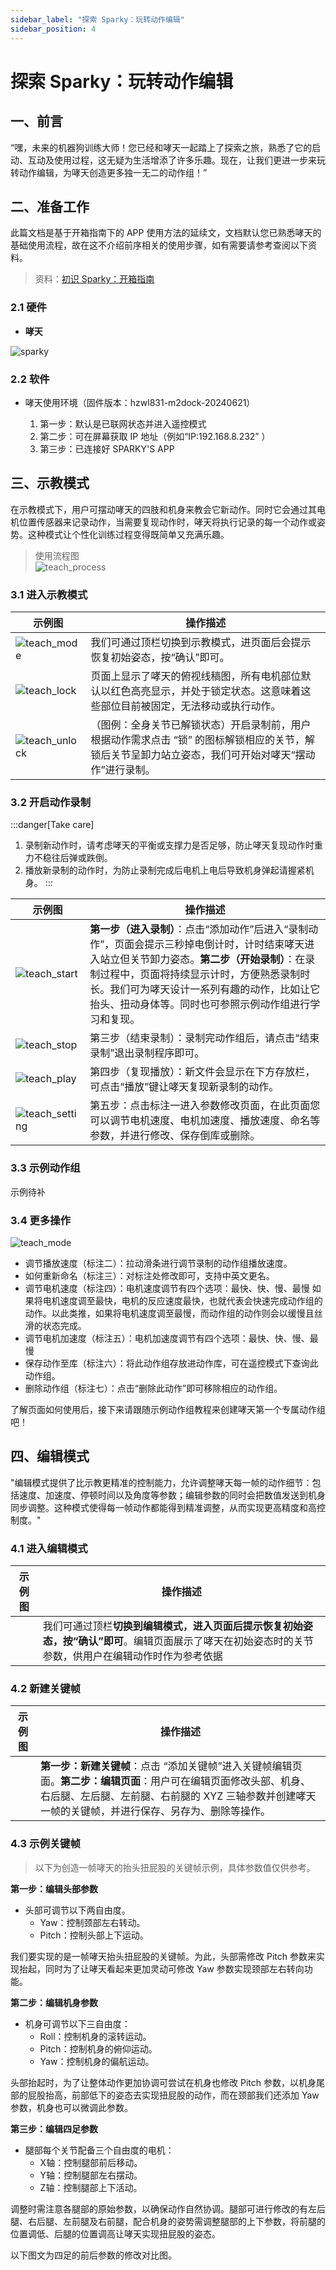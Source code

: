 ```yaml
---
sidebar_label: "探索 Sparky：玩转动作编辑"
sidebar_position: 4
---
```


# 探索 Sparky：玩转动作编辑

## 一、前言

<div className="indent-first-line">
“嘿，未来的机器狗训练大师！您已经和哮天一起踏上了探索之旅，熟悉了它的启动、互动及使用过程，这无疑为生活增添了许多乐趣。现在，让我们更进一步来玩转动作编辑，为哮天创造更多独一无二的动作组！”
</div>

## 二、准备工作

此篇文档是基于开箱指南下的 APP 使用方法的延续文，文档默认您已熟悉哮天的基础使用流程，故在这不介绍前序相关的使用步骤，如有需要请参考查阅以下资料。

> 资料：[初识 Sparky：开箱指南](https://hengbot-dynamics.github.io/heng-docs/docs/tutorial-basics/quick-start-guide)

### 2.1 硬件

- **哮天**  
  
![sparky](./img/app/sparky.jpg)

### 2.2 软件

- 哮天使用环境（固件版本：hzwl831-m2dock-20240621）  
  
  1. 第一步：默认是已联网状态并进入遥控模式  
  2. 第二步：可在屏幕获取 IP 地址（例如“IP:192.168.8.232” ）  
  3. 第三步：已连接好 SPARKY'S APP

## 三、示教模式  

在示教模式下，用户可摆动哮天的四肢和机身来教会它新动作。同时它会通过其电机位置传感器来记录动作，当需要复现动作时，哮天将执行记录的每一个动作或姿势。这种模式让个性化训练过程变得既简单又充满乐趣。

> 使用流程图  
> ![teach_process](./img/app/teach_process.jpg)

### 3.1 进入示教模式

| 示例图 | 操作描述 |
|------|-----|
| ![teach_mode](./img/app/teach_mode.jpg) | 我们可通过顶栏切换到示教模式，进页面后会提示恢复初始姿态，按“确认”即可。|
| ![teach_lock](./img/app/teach_lock.jpg) | 页面上显示了哮天的俯视线稿图，所有电机部位默认以红色高亮显示，并处于锁定状态。这意味着这些部位目前被固定，无法移动或执行动作。 |
| ![teach_unlock](./img/app/teach_unlock.jpg) | （图例：全身关节已解锁状态）开启录制前，用户根据动作需求点击 “锁” 的图标解锁相应的关节，解锁后关节呈卸力站立姿态，我们可开始对哮天“摆动作”进行录制。 |

### 3.2 开启动作录制

:::danger[Take care]
1. 录制新动作时，请考虑哮天的平衡或支撑力是否足够，防止哮天复现动作时重力不稳往后弹或跌倒。
2. 播放新录制的动作时，为防止录制完成后电机上电后导致机身弹起请握紧机身。
:::


| 示例图 | 操作描述 |
|------|-----|
| ![teach_start](./img/app/teach_start.jpg) | **第一步（进入录制）**：点击“添加动作”后进入“录制动作”，页面会提示三秒掉电倒计时，计时结束哮天进入站立但关节卸力姿态。**第二步（开始录制）**：在录制过程中，页面将持续显示计时，方便熟悉录制时长。我们可为哮天设计一系列有趣的动作，比如让它抬头、扭动身体等。同时也可参照示例动作组进行学习和复现。|
| ![teach_stop](./img/app/teach_stop.jpg) | 第三步（结束录制）：录制完动作组后，请点击“结束录制”退出录制程序即可。|
| ![teach_play](./img/app/teach_play.jpg) | 第四步（复现播放）：新文件会显示在下方存放栏，可点击“播放”键让哮天复现新录制的动作。|
| ![teach_setting](./img/app/teach_setting.jpg) | 第五步：点击标注一进入参数修改页面，在此页面您可以调节电机速度、电机加速度、播放速度、命名等参数，并进行修改、保存倒库或删除。|

### 3.3 示例动作组

示例待补

### 3.4 更多操作

![teach_mode](./img/app/teach_mode.jpg)

- 调节播放速度（标注二）：拉动滑条进行调节录制的动作组播放速度。
- 如何重新命名（标注三）：对标注处修改即可，支持中英文更名。
- 调节电机速度（标注四）：电机速度调节有四个选项：最快、快、慢、最慢
如果将电机速度调至最快，电机的反应速度最快，也就代表会快速完成动作组的动作。以此类推，如果将电机速度调至最慢，而动作组的动作则会以缓慢且丝滑的状态完成。
- 调节电机加速度（标注五）：电机加速度调节有四个选项：最快、快、慢、最慢
- 保存动作至库（标注六）：将此动作组存放进动作库，可在遥控模式下查询此动作组。
- 删除动作组（标注七）：点击“删除此动作”即可移除相应的动作组。

了解页面如何使用后，接下来请跟随示例动作组教程来创建哮天第一个专属动作组吧！

## 四、编辑模式

"编辑模式提供了比示教更精准的控制能力，允许调整哮天每一帧的动作细节：包括速度、加速度、停顿时间以及角度等参数；编辑参数的同时会把数值发送到机身同步调整。这种模式使得每一帧动作都能得到精准调整，从而实现更高精度和高控制度。"

### 4.1 进入编辑模式

| 示例图 | 操作描述 |
|------|-----|
||我们可通过顶栏**切换到编辑模式，进入页面后提示恢复初始姿态，按“确认”即可**。编辑页面展示了哮天在初始姿态时的关节参数，供用户在编辑动作时作为参考依据|

### 4.2 新建关键帧

| 示例图 | 操作描述 |
|------|-----|
||**第一步：新建关键帧**：点击 “添加关键帧”进入关键帧编辑页面。**第二步：编辑页面**：用户可在编辑页面修改头部、机身、右后腿、左后腿、左前腿、右前腿的 XYZ 三轴参数并创建哮天一帧的关键帧，并进行保存、另存为、删除等操作。|

### 4.3 示例关键帧

>以下为创造一帧哮天的抬头扭屁股的关键帧示例，具体参数值仅供参考。

**第一步：编辑头部参数**

- 头部可调节以下两自由度。
  - Yaw：控制颈部左右转动。
  - Pitch：控制头部上下运动。


我们要实现的是一帧哮天抬头扭屁股的关键帧。为此，头部需修改 Pitch 参数来实现抬起，同时为了让哮天看起来更加灵动可修改 Yaw 参数实现颈部左右转向功能。

**第二步：编辑机身参数**

- 机身可调节以下三自由度：
  - Roll：控制机身的滚转运动。
  - Pitch：控制机身的俯仰运动。
  - Yaw：控制机身的偏航运动。


头部抬起时，为了让整体动作更加协调可尝试在机身也修改 Pitch 参数，以机身尾部的屁股抬高，前部低下的姿态去实现扭屁股的动作，而在颈部我们还添加 Yaw 参数，机身也可以微调此参数。

**第三步：编辑四足参数**

- 腿部每个关节配备三个自由度的电机：
  - X轴：控制腿部前后移动。
  - Y轴：控制腿部左右摆动。
  - Z轴：控制腿部上下活动。

调整时需注意各腿部的原始参数，以确保动作自然协调。腿部可进行修改的有左后腿、右后腿、左前腿及右前腿，配合机身的姿势需调整腿部的上下参数，将前腿的位置调低、后腿的位置调高让哮天实现扭屁股的姿态。

以下图文为四足的前后参数的修改对比图。
